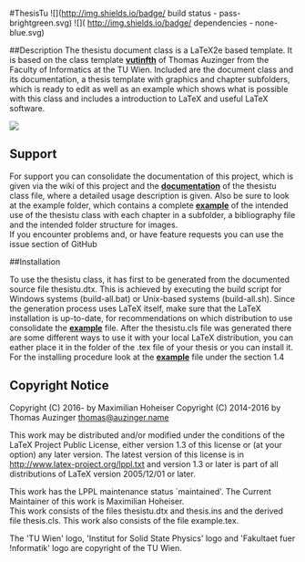 #ThesisTu 
![](http://img.shields.io/badge/ build status - pass-brightgreen.svg) ![]( http://img.shields.io/badge/ dependencies - none-blue.svg)


##Description
The thesistu document class is a LaTeX2e based template. It is based on the class template [**vutinfth**](https://gitlab.cg.tuwien.ac.at/auzinger/vutinfth/tree/master) of Thomas Auzinger from the Faculty of Informatics at the TU Wien. Included are the document class and its documentation, a thesis template with graphics and chapter subfolders, which is ready to edit as well as an example which shows what is possible with this class and includes a introduction to LaTeX and useful LaTeX software.  

![](http://i.imgur.com/MAKFKjp.jpg)

## Support

For support you can consolidate the documentation of this project, which is given via the wiki of this project and the [**documentation**](https://github.com/madmaxT800/thesistu/blob/master/thesistu.pdf) of the thesistu class file, where a detailed usage description is given. Also be sure to look at the example folder, which contains a complete [**example**](https://github.com/madmaxT800/thesistu/blob/master/example/example.tex) of the intended use of the thesistu class with each chapter in a subfolder, a bibliography file and the intended folder structure for images.  
If you encounter problems and, or have feature requests you can use the issue section of GitHub

##Installation

To use the thesistu class, it has first to be generated from the documented source file thesistu.dtx. This is achieved by executing the build script for Windows systems (build-all.bat) or Unix-based systems (build-all.sh). Since the generation process uses LaTeX itself, make sure that the LaTeX installation is up-to-date, for recommendations on which distribution to use consolidate the [**example**](https://github.com/madmaxT800/thesistu/blob/master/example/example.pdf) file. After the thesistu.cls file was generated there are some different ways to use it with your local LaTeX distribution, you can eather place it in the folder of the .tex file of your thesis or you can install it. For the installing procedure look at the [**example**](https://github.com/madmaxT800/thesistu/blob/master/example/example.pdf) file under the section 1.4

## Copyright Notice

Copyright (C) 2016- by Maximilian Hoheiser
Copyright (C) 2014-2016 by Thomas Auzinger <thomas@auzinger.name>  

This work may be distributed and/or modified under the
conditions of the LaTeX Project Public License, either version 1.3
of this license or (at your option) any later version.
The latest version of this license is in
  http://www.latex-project.org/lppl.txt
and version 1.3 or later is part of all distributions of LaTeX
version 2005/12/01 or later.  

This work has the LPPL maintenance status `maintained'. The Current Maintainer of this work is Maximilian Hoheiser.  
This work consists of the files thesistu.dtx and thesis.ins and the derived file thesis.cls. This work also consists of the file example.tex.  

The 'TU Wien' logo, 'Institut for Solid State Physics' logo and 'Fakultaet fuer !nformatik' logo are copyright of the TU Wien.
